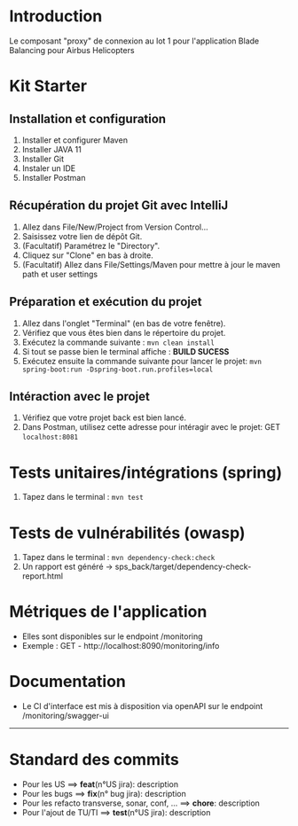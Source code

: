 # Introduction

Le composant "proxy" de connexion au lot 1 pour l'application Blade Balancing pour Airbus Helicopters

# Kit Starter

## Installation et configuration

1. Installer et configurer Maven
2. Installer JAVA 11
3. Installer Git
4. Instaler un IDE
5. Installer Postman

## Récupération du projet Git avec IntelliJ

1. Allez dans File/New/Project from Version Control...
2. Saisissez votre lien de dépôt Git.
3. (Facultatif) Paramétrez le "Directory".
4. Cliquez sur "Clone" en bas à droite.
5. (Facultatif) Allez dans File/Settings/Maven pour mettre à jour le maven path et user settings

## Préparation et exécution du projet

1. Allez dans l'onglet "Terminal" (en bas de votre fenêtre).
2. Vérifiez que vous êtes bien dans le répertoire du projet.
3. Exécutez la commande suivante : `mvn clean install`
4. Si tout se passe bien le terminal affiche : **BUILD SUCESS**
5. Exécutez ensuite la commande suivante pour lancer le projet: `mvn spring-boot:run -Dspring-boot.run.profiles=local`

## Intéraction avec le projet

1. Vérifiez que votre projet back est bien lancé.
2. Dans Postman, utilisez cette adresse pour intéragir avec le projet: GET `localhost:8081`

# Tests unitaires/intégrations (spring)
1. Tapez dans le terminal : `mvn test`

# Tests de vulnérabilités (owasp)
1. Tapez dans le terminal : `mvn dependency-check:check`
2. Un rapport est généré -> sps_back/target/dependency-check-report.html

# Métriques de l'application
- Elles sont disponibles sur le endpoint /monitoring
- Exemple : GET - http://localhost:8090/monitoring/info

# Documentation
- Le CI d'interface est mis à disposition via openAPI sur le endpoint /monitoring/swagger-ui
________________________________________________________________________________ 

# Standard des commits

- Pour les US ==> **feat**(n°US jira): description
- Pour les bugs ==> **fix**(n° bug jira): description
- Pour les refacto transverse, sonar, conf, ... ==> **chore**: description
- Pour l'ajout de TU/TI ==> **test**(n°US jira): description 
